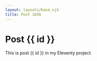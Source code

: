 ```yaml
---
layout: layouts/base.njk
title: Post 1656
---
```


# Post {{ id }}

This is post {{ id }} in my Eleventy project.
